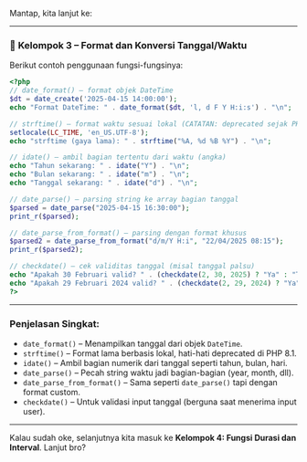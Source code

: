 Mantap, kita lanjut ke:

---

### 🔄 **Kelompok 3 – Format dan Konversi Tanggal/Waktu**

Berikut contoh penggunaan fungsi-fungsinya:

```php
<?php
// date_format() – format objek DateTime
$dt = date_create('2025-04-15 14:00:00');
echo "Format DateTime: " . date_format($dt, 'l, d F Y H:i:s') . "\n";

// strftime() – format waktu sesuai lokal (CATATAN: deprecated sejak PHP 8.1)
setlocale(LC_TIME, 'en_US.UTF-8');
echo "strftime (gaya lama): " . strftime("%A, %d %B %Y") . "\n";

// idate() – ambil bagian tertentu dari waktu (angka)
echo "Tahun sekarang: " . idate("Y") . "\n";
echo "Bulan sekarang: " . idate("m") . "\n";
echo "Tanggal sekarang: " . idate("d") . "\n";

// date_parse() – parsing string ke array bagian tanggal
$parsed = date_parse("2025-04-15 16:30:00");
print_r($parsed);

// date_parse_from_format() – parsing dengan format khusus
$parsed2 = date_parse_from_format("d/m/Y H:i", "22/04/2025 08:15");
print_r($parsed2);

// checkdate() – cek validitas tanggal (misal tanggal palsu)
echo "Apakah 30 Februari valid? " . (checkdate(2, 30, 2025) ? "Ya" : "Tidak") . "\n";
echo "Apakah 29 Februari 2024 valid? " . (checkdate(2, 29, 2024) ? "Ya" : "Tidak") . "\n";
?>
```

---

### Penjelasan Singkat:
- `date_format()` – Menampilkan tanggal dari objek `DateTime`.
- `strftime()` – Format lama berbasis lokal, hati-hati deprecated di PHP 8.1.
- `idate()` – Ambil bagian numerik dari tanggal seperti tahun, bulan, hari.
- `date_parse()` – Pecah string waktu jadi bagian-bagian (year, month, dll).
- `date_parse_from_format()` – Sama seperti `date_parse()` tapi dengan format custom.
- `checkdate()` – Untuk validasi input tanggal (berguna saat menerima input user).

---

Kalau sudah oke, selanjutnya kita masuk ke **Kelompok 4: Fungsi Durasi dan Interval**. Lanjut bro?